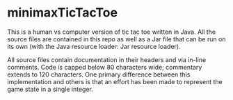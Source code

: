 # minimaxTicTacToe

This is a human vs computer version of tic tac toe written in Java. 
All the source files are contained in this repo as well as a Jar file that can be run on its own 
(with the Java resource loader: Jar resource loader).

All source files contain documentation in their headers and via in-line comments.
Code is capped below 80 characters wide; commentary extends to 120 characters.
One primary difference between this implementation and others is that an effort has been made to represent the game state in a single integer.
